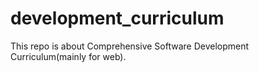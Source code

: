 # development_curriculum
This repo is about Comprehensive Software Development Curriculum(mainly for web).
